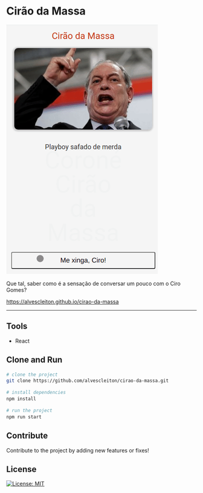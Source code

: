 <h1>Cirão da Massa</h1>

<img src="public/assets/github/preview.gif" alt="Cirão da Massa">

Que tal, saber como é a sensação de conversar um pouco com o Ciro Gomes?

https://alvescleiton.github.io/cirao-da-massa

--- 

## Tools
* React

## Clone and Run
```bash
# clone the project
git clone https://github.com/alvescleiton/cirao-da-massa.git
```

```bash
# install dependencies
npm install
```

```bash
# run the project
npm run start
```

## Contribute
Contribute to the project by adding new features or fixes!

## License
<a href="https://opensource.org/licenses/MIT"><img src="https://img.shields.io/badge/License-MIT-yellow.svg" alt="License: MIT"></a>